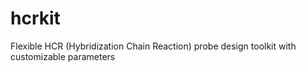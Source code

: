 # hcrkit
Flexible HCR (Hybridization Chain Reaction) probe design toolkit with customizable parameters
